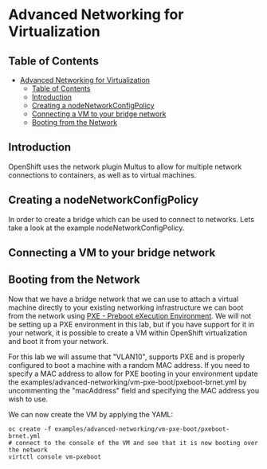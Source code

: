 # Advanced Networking for Virtualization

## Table of Contents

<!-- TOC -->
- [Advanced Networking for Virtualization](#advanced-networking-for-virtualization)
  - [Table of Contents](#table-of-contents)
  - [Introduction](#introduction)
  - [Creating a nodeNetworkConfigPolicy](#creating-a-nodenetworkconfigpolicy)
  - [Connecting a VM to your bridge network](#connecting-a-vm-to-your-bridge-network)
  - [Booting from the Network](#booting-from-the-network)
<!-- TOC -->

## Introduction

OpenShift uses the network plugin Multus to allow for multiple network connections to containers, as well as to virtual machines. 


## Creating a nodeNetworkConfigPolicy

In order to create a bridge which can be used to connect to networks. Lets take a look at the example nodeNetworkConfigPolicy.


## Connecting a VM to your bridge network


## Booting from the Network

Now that we have a bridge network that we can use to attach a virtual machine directly to your existing networking infrastructure we can boot from the network using [PXE - Preboot eXecution Environment](https://en.wikipedia.org/wiki/Preboot_Execution_Environment). We will not be setting up a PXE environment in this lab, but if you have support for it in your network, it is possible to create a VM within OpenShift virtualization and boot it from your network.

For this lab we will assume that "VLAN10", supports PXE and is properly configured to boot a machine with a random MAC address. If you need to specify a MAC address to allow for PXE booting in your environment update the examples/advanced-networking/vm-pxe-boot/pxeboot-brnet.yml by uncommenting the "macAddress" field and specifying the MAC address you wish to use.

We can now create the VM by applying the YAML:

```
oc create -f examples/advanced-networking/vm-pxe-boot/pxeboot-brnet.yml
# connect to the console of the VM and see that it is now booting over the network
virtctl console vm-pxeboot
```